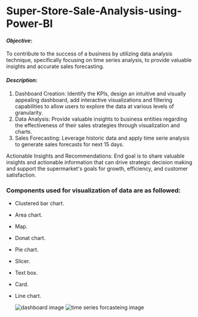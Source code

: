 # Super-Store-Sale-Analysis-using-Power-BI

#### *Objective*:
To contribute to the success of a business by utilizing data analysis technique, specifically focusing on time series analysis, to provide valuable insights and accurate sales forecasting.

#### *Description*:
1. Dashboard Creation: Identify the KPls, design an intuitive and visually appealing dashboard, add interactive visualizations and filtering capabilities to allow users to explore the data at various levels of granularity.
2. Data Analysis: Provide valuable insights to business entities regarding the effectiveness of their sales strategies through visualization and charts.
3. Sales Forecasting: Leverage historic data and apply time serie analysis to generate sales forecasts for next 15 days.
   
Actionable Insights and Recommendations: End goal is to share valuable insights and actionable information that can drive strategic decision making and support the supermarket's goals for growth, efficiency, and customer satisfaction.

### Components used for visualization of data are as followed: 
- Clustered bar chart.
- Area chart.
- Map.
- Donat chart.
- Pie chart.
- Slicer.
- Text box.
- Card.
- Line chart.
  

  ![dashboard image](https://github.com/shubhankarahire/Super-Store-Sale-Analysis-using-Power-BI/assets/152575983/3d880c31-8bc8-4712-acae-d873dad28eed)
  ![time series forcasteing image](https://github.com/shubhankarahire/Super-Store-Sale-Analysis-using-Power-BI/assets/152575983/ba4b0459-2e87-4946-ab00-60adb908f4b4)
